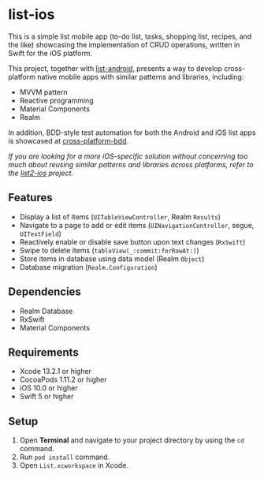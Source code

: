 # list-ios
This is a simple list mobile app 
(to-do list, tasks, shopping list, recipes, and the like) 
showcasing the implementation of CRUD operations, 
written in Swift for the iOS platform.

This project, 
together with [list-android](https://github.com/cyliong/list-android), 
presents a way to develop cross-platform native mobile apps 
with similar patterns and libraries, including:
- MVVM pattern
- Reactive programming
- Material Components
- Realm

In addition, BDD-style test automation for both the Android and iOS list apps 
is showcased at 
[cross-platform-bdd](https://github.com/cyliong/cross-platform-bdd).

*If you are looking for a more iOS-specific solution without concerning
too much about reusing similar patterns and libraries across platforms,
refer to the [list2-ios](https://github.com/cyliong/list2-ios) project.*

## Features
- Display a list of items (`UITableViewController`, Realm `Results`)
- Navigate to a page to add or edit items 
  (`UINavigationController`, segue, `UITextField`)
- Reactively enable or disable save button upon text changes (`RxSwift`)
- Swipe to delete items (`tableView(_:commit:forRowAt:)`)
- Store items in database using data model (Realm `Object`)
- Database migration (`Realm.Configuration`)

## Dependencies
- Realm Database
- RxSwift
- Material Components

## Requirements
- Xcode 13.2.1 or higher
- CocoaPods 1.11.2 or higher
- iOS 10.0 or higher
- Swift 5 or higher

## Setup
1. Open **Terminal** and navigate to your project directory 
   by using the `cd` command.
2. Run `pod install` command.
3. Open `List.xcworkspace` in Xcode.
